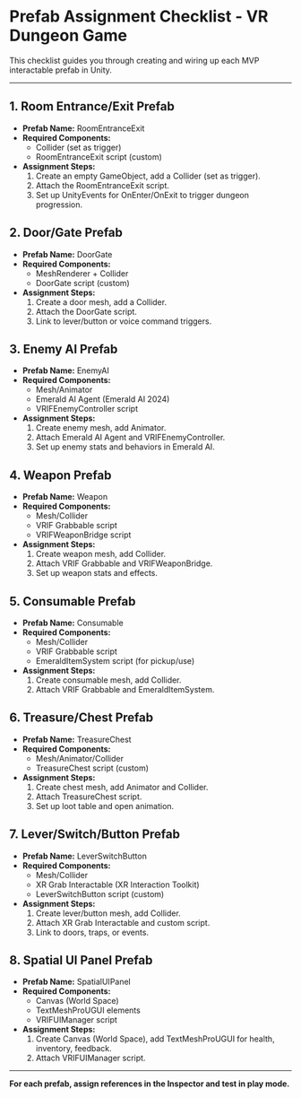 # Prefab Assignment Checklist - VR Dungeon Game

This checklist guides you through creating and wiring up each MVP interactable prefab in Unity.

---

## 1. Room Entrance/Exit Prefab
- **Prefab Name:** RoomEntranceExit
- **Required Components:**
  - Collider (set as trigger)
  - RoomEntranceExit script (custom)
- **Assignment Steps:**
  1. Create an empty GameObject, add a Collider (set as trigger).
  2. Attach the RoomEntranceExit script.
  3. Set up UnityEvents for OnEnter/OnExit to trigger dungeon progression.

## 2. Door/Gate Prefab
- **Prefab Name:** DoorGate
- **Required Components:**
  - MeshRenderer + Collider
  - DoorGate script (custom)
- **Assignment Steps:**
  1. Create a door mesh, add a Collider.
  2. Attach the DoorGate script.
  3. Link to lever/button or voice command triggers.

## 3. Enemy AI Prefab
- **Prefab Name:** EnemyAI
- **Required Components:**
  - Mesh/Animator
  - Emerald AI Agent (Emerald AI 2024)
  - VRIFEnemyController script
- **Assignment Steps:**
  1. Create enemy mesh, add Animator.
  2. Attach Emerald AI Agent and VRIFEnemyController.
  3. Set up enemy stats and behaviors in Emerald AI.

## 4. Weapon Prefab
- **Prefab Name:** Weapon
- **Required Components:**
  - Mesh/Collider
  - VRIF Grabbable script
  - VRIFWeaponBridge script
- **Assignment Steps:**
  1. Create weapon mesh, add Collider.
  2. Attach VRIF Grabbable and VRIFWeaponBridge.
  3. Set up weapon stats and effects.

## 5. Consumable Prefab
- **Prefab Name:** Consumable
- **Required Components:**
  - Mesh/Collider
  - VRIF Grabbable script
  - EmeraldItemSystem script (for pickup/use)
- **Assignment Steps:**
  1. Create consumable mesh, add Collider.
  2. Attach VRIF Grabbable and EmeraldItemSystem.

## 6. Treasure/Chest Prefab
- **Prefab Name:** TreasureChest
- **Required Components:**
  - Mesh/Animator/Collider
  - TreasureChest script (custom)
- **Assignment Steps:**
  1. Create chest mesh, add Animator and Collider.
  2. Attach TreasureChest script.
  3. Set up loot table and open animation.

## 7. Lever/Switch/Button Prefab
- **Prefab Name:** LeverSwitchButton
- **Required Components:**
  - Mesh/Collider
  - XR Grab Interactable (XR Interaction Toolkit)
  - LeverSwitchButton script (custom)
- **Assignment Steps:**
  1. Create lever/button mesh, add Collider.
  2. Attach XR Grab Interactable and custom script.
  3. Link to doors, traps, or events.

## 8. Spatial UI Panel Prefab
- **Prefab Name:** SpatialUIPanel
- **Required Components:**
  - Canvas (World Space)
  - TextMeshProUGUI elements
  - VRIFUIManager script
- **Assignment Steps:**
  1. Create Canvas (World Space), add TextMeshProUGUI for health, inventory, feedback.
  2. Attach VRIFUIManager script.

---

**For each prefab, assign references in the Inspector and test in play mode.** 